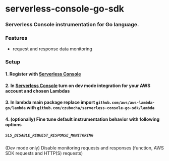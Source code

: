 # serverless-console-go-sdk
### Serverless Console instrumentation for Go language.

### Features
* request and response data monitoring

### Setup
#### 1. Register with [Serverless Console](https://console.serverless.com/)
#### 2. In [Serverless Console](https://console.serverless.com/) turn on dev mode integration for your AWS account and chosen Lambdas
#### 3. In lambda main package replace import `github.com/aws/aws-lambda-go/lambda` with `github.com/czubocha/serverless-console-go-sdk/lambda`
#### 4. (optionally) Fine tune default instrumentation behavior with following options

##### `SLS_DISABLE_REQUEST_RESPONSE_MONITORING`
(Dev mode only) Disable monitoring requests and responses (function, AWS SDK requests and HTTP(S) requests)

